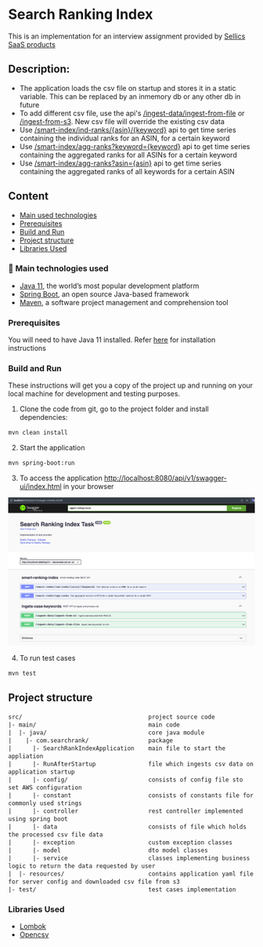 # Search Ranking Index

This is an implementation for an interview assignment provided by [Sellics SaaS products](https://sellics.com/)

## Description:

- The application loads the csv file on startup and stores it in a static variable. This can be replaced by an inmemory db or any other db in future
- To add different csv file, use the api's [/ingest-data/ingest-from-file](/ingest-data/ingest-from-file) or [/ingest-from-s3](/ingest-from-s3). New csv file will override the existing csv data 
- Use [/smart-index/ind-ranks/{asin}/{keyword}](/smart-index/ind-ranks/{asin}/{keyword}) api to get time series containing the individual ranks for an ASIN, for a certain keyword
- Use [/smart-index/agg-ranks?keyword={keyword}](/smart-index/agg-ranks?keyword={keyword}) api to get time series containing the aggregated ranks for all ASINs for a certain keyword
- Use [/smart-index/agg-ranks?asin={asin}](/smart-index/agg-ranks?asin={asin}) api to get time series containing the aggregated ranks of all keywords for a certain ASIN

## Content

* [Main used technologies](#main-technologies-used)
* [Prerequisites](#prerequisites)
* [Build and Run](#build-and-run)
* [Project structure](#project-structure)
* [Libraries Used](#libraries-used)

### 🔨 Main technologies used

- [Java 11](https://developer.oracle.com/java11/), the world’s most popular development platform
- [Spring Boot](https://spring.io/projects/spring-boot), an open source Java-based framework
- [Maven](https://maven.apache.org/what-is-maven.html), a software project management and comprehension tool

### Prerequisites

You will need to have Java 11 installed. Refer [here](https://developer.oracle.com/java11/) for installation instructions

### Build and Run

These instructions will get you a copy of the project up and running on your local machine for development and testing purposes.

1. Clone the code from git, go to the project folder and install dependencies:

```sh
mvn clean install
```

2. Start the application

```sh
mvn spring-boot:run
```

3. To access the application [http://localhost:8080/api/v1/swagger-ui/index.html](http://localhost:8080/api/v1/swagger-ui/index.html) in your browser

![swagger](images/swagger.png)

4. To run test cases

```sh
mvn test
```

## Project structure

```
src/                                    project source code
|- main/                                main code
|  |- java/                             core java module
|    |- com.searchrank/                 package
|      |- SearchRankIndexApplication    main file to start the appliation
|      |- RunAfterStartup               file which ingests csv data on application startup
|      |- config/                       consists of config file sto set AWS configuration
|      |- constant                      consists of constants file for commonly used strings
|      |- controller                    rest controller implemented using spring boot
|      |- data                          consists of file which holds the processed csv file data
|      |- exception                     custom exception classes
|      |- model                         dto model classes
|      |- service                       classes implementing business logic to return the data requested by user
|  |- resources/                        contains application yaml file for server config and downloaded csv file from s3
|- test/                                test cases implementation
```

### Libraries Used

- [Lombok](https://projectlombok.org/)
- [Opencsv](http://opencsv.sourceforge.net/)




